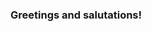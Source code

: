 ### Greetings and salutations!

<!--
**Sib1337/Sib1337** is a ✨ _special_ ✨ repository because its `README.md` (this file) appears on your GitHub profile.

Here are some ideas to get you started:

-  I’m currently working on ...
-   I’m currently learning ...
-   I’m looking to collaborate on ...
-   I’m looking for help with ...
-   Ask me about ...
-   How to reach me:
